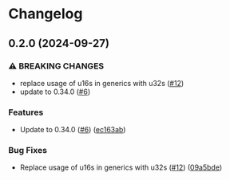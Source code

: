 # Changelog

## 0.2.0 (2024-09-27)


### ⚠ BREAKING CHANGES

* replace usage of u16s in generics with u32s ([#12](https://github.com/noir-lang/noir_json_parser/issues/12))
* update to 0.34.0 ([#6](https://github.com/noir-lang/noir_json_parser/issues/6))

### Features

* Update to 0.34.0 ([#6](https://github.com/noir-lang/noir_json_parser/issues/6)) ([ec163ab](https://github.com/noir-lang/noir_json_parser/commit/ec163ab7d1564db54a2db1f64ee479cc14dbdd68))


### Bug Fixes

* Replace usage of u16s in generics with u32s ([#12](https://github.com/noir-lang/noir_json_parser/issues/12)) ([09a5bde](https://github.com/noir-lang/noir_json_parser/commit/09a5bde90e7c5f1eb221a0da986b7e88113c187d))
